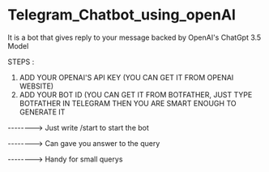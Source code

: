 # Telegram_Chatbot_using_openAI
It is a bot that gives reply to your message backed by OpenAI's ChatGpt 3.5 Model

STEPS :

1) ADD YOUR OPENAI'S API KEY (YOU CAN GET IT FROM OPENAI WEBSITE) 
2) ADD YOUR BOT ID (YOU CAN GET IT FROM BOTFATHER, JUST TYPE BOTFATHER IN TELEGRAM THEN YOU ARE SMART ENOUGH TO GENERATE IT 


--------> Just write /start to start the bot 

--------> Can gave you answer to the query 

--------> Handy for small querys 
